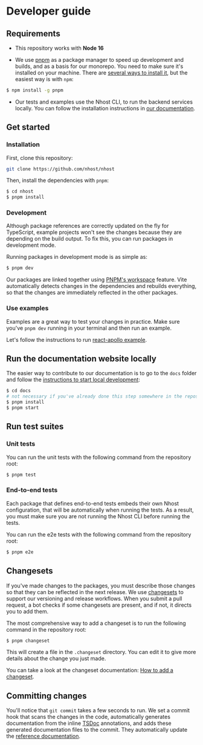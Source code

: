 # Developer guide

## Requirements

- This repository works with **Node 16**

- We use [pnpm](https://pnpm.io/) as a package manager to speed up development and builds, and as a basis for our monorepo. You need to make sure it's installed on your machine. There are [several ways to install it](https://pnpm.io/installation), but the easiest way is with `npm`:

```sh
$ npm install -g pnpm
```

- Our tests and examples use the Nhost CLI, to run the backend services locally. You can follow the installation instructions in [our documentation](https://docs.nhost.io/get-started/cli-workflow/install-cli).

## Get started

### Installation

First, clone this repository:

```sh
git clone https://github.com/nhost/nhost
```

Then, install the dependencies with `pnpm`:

```sh
$ cd nhost
$ pnpm install
```

### Development

Although package references are correctly updated on the fly for TypeScript, example projects won't
see the changes because they are depending on the build output. To fix this, you can run packages
in development mode.

Running packages in development mode is as simple as:

```sh
$ pnpm dev
```

Our packages are linked together using [PNPM's workspace](https://pnpm.io/workspaces) feature. Vite automatically detects changes in the dependencies and rebuilds everything, so that the changes are immediately reflected in the other packages.

### Use examples

Examples are a great way to test your changes in practice. Make sure you've `pnpm dev` running in your terminal and then run an example.

Let's follow the instructions to run [react-apollo example](https://github.com/nhost/nhost/blob/main/examples/react-apollo/README.md).

## Run the documentation website locally

The easier way to contribute to our documentation is to go to the `docs` folder and follow the [instructions to start local development](https://github.com/nhost/nhost/blob/main/docs/README.md):

```sh
$ cd docs
# not necessary if you've already done this step somewhere in the repository
$ pnpm install
$ pnpm start
```

## Run test suites

### Unit tests

You can run the unit tests with the following command from the repository root:

```sh
$ pnpm test
```

### End-to-end tests

Each package that defines end-to-end tests embeds their own Nhost configuration, that will be automatically when running the tests. As a result, you must make sure you are not running the Nhost CLI before running the tests.

You can run the e2e tests with the following command from the repository root:

```sh
$ pnpm e2e
```

## Changesets

If you've made changes to the packages, you must describe those changes so that they can be reflected in the next release.
We use [changesets](https://github.com/changesets/changesets) to support our versioning and release workflows. When you submit a pull request, a bot checks if some changesets are present, and if not, it directs you to add them.

The most comprehensive way to add a changeset is to run the following command in the repository root:

```sh
$ pnpm changeset
```

This will create a file in the `.changeset` directory. You can edit it to give more details about the change you just made.

You can take a look at the changeset documentation: [How to add a changeset](https://github.com/changesets/changesets/blob/main/docs/adding-a-changeset.md).

## Committing changes

You'll notice that `git commit` takes a few seconds to run. We set a commit hook that scans the changes in the code, automatically generates documentation from the inline [TSDoc](https://tsdoc.org/) annotations, and adds these generated documentation files to the commit. They automatically update the [reference documentation](https://docs.nhost.io/reference).


<!-- ## Good practices
- lint
- prettier
- documentation -->
